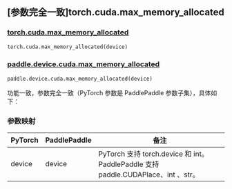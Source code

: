 ## [参数完全一致]torch.cuda.max_memory_allocated

### [torch.cuda.max_memory_allocated](https://pytorch.org/docs/stable/generated/torch.cuda.max_memory_allocated.html#torch.cuda.max_memory_allocated)

```python
torch.cuda.max_memory_allocated(device)
```

### [paddle.device.cuda.max_memory_allocated](https://www.paddlepaddle.org.cn/documentation/docs/zh/develop/api/paddle/device/cuda/max_memory_allocated_cn.html)

```python
paddle.device.cuda.max_memory_allocated(device)
```

功能一致，参数完全一致（PyTorch 参数是 PaddlePaddle 参数子集），具体如下：
### 参数映射
| PyTorch       | PaddlePaddle | 备注                                                                    |
| ------------- | ------------ |-----------------------------------------------------------------------|
| device        | device            | PyTorch 支持 torch.device 和 int。 PaddlePaddle 支持 paddle.CUDAPlace、int 、str。 |
